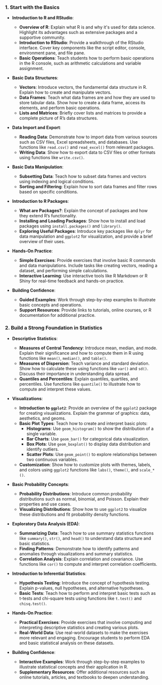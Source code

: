 ### 1. **Start with the Basics**

   - **Introduction to R and RStudio**:
     - **Overview of R**: Explain what R is and why it's used for data science. Highlight its advantages such as extensive packages and a supportive community.
     - **Introduction to RStudio**: Provide a walkthrough of the RStudio interface. Cover key components like the script editor, console, environment pane, and file pane.
     - **Basic Operations**: Teach students how to perform basic operations in the R console, such as arithmetic calculations and variable assignment.

   - **Basic Data Structures**:
     - **Vectors**: Introduce vectors, the fundamental data structure in R. Explain how to create and manipulate vectors.
     - **Data Frames**: Teach what data frames are and how they are used to store tabular data. Show how to create a data frame, access its elements, and perform basic operations.
     - **Lists and Matrices**: Briefly cover lists and matrices to provide a complete picture of R’s data structures.

   - **Data Import and Export**:
     - **Reading Data**: Demonstrate how to import data from various sources such as CSV files, Excel spreadsheets, and databases. Use functions like `read.csv()` and `read_excel()` from relevant packages.
     - **Writing Data**: Show how to export data to CSV files or other formats using functions like `write.csv()`.

   - **Basic Data Manipulation**:
     - **Subsetting Data**: Teach how to subset data frames and vectors using indexing and logical conditions.
     - **Sorting and Filtering**: Explain how to sort data frames and filter rows based on specific conditions.

   - **Introduction to R Packages**:
     - **What are Packages?**: Explain the concept of packages and how they extend R’s functionality.
     - **Installing and Loading Packages**: Show how to install and load packages using `install.packages()` and `library()`.
     - **Exploring Useful Packages**: Introduce key packages like `dplyr` for data manipulation and `ggplot2` for visualization, and provide a brief overview of their uses.

   - **Hands-On Practice**:
     - **Simple Exercises**: Provide exercises that involve basic R commands and data manipulations. Include tasks like creating vectors, reading a dataset, and performing simple calculations.
     - **Interactive Learning**: Use interactive tools like R Markdown or R Shiny for real-time feedback and hands-on practice.

   - **Building Confidence**:
     - **Guided Examples**: Work through step-by-step examples to illustrate basic concepts and operations.
     - **Support Resources**: Provide links to tutorials, online courses, or R documentation for additional practice.

### 2. **Build a Strong Foundation in Statistics**

   - **Descriptive Statistics**:
     - **Measures of Central Tendency**: Introduce mean, median, and mode. Explain their significance and how to compute them in R using functions like `mean()`, `median()`, and `table()`.
     - **Measures of Dispersion**: Teach variance and standard deviation. Show how to calculate these using functions like `var()` and `sd()`. Discuss their importance in understanding data spread.
     - **Quantiles and Percentiles**: Explain quantiles, quartiles, and percentiles. Use functions like `quantile()` to illustrate how to compute and interpret these values.

   - **Visualizations**:
     - **Introduction to `ggplot2`**: Provide an overview of the `ggplot2` package for creating visualizations. Explain the grammar of graphics: data, aesthetics, and geoms.
     - **Basic Plot Types**: Teach how to create and interpret basic plots:
       - **Histograms**: Use `geom_histogram()` to show the distribution of a single variable.
       - **Bar Charts**: Use `geom_bar()` for categorical data visualization.
       - **Box Plots**: Use `geom_boxplot()` to display data distribution and identify outliers.
       - **Scatter Plots**: Use `geom_point()` to explore relationships between two continuous variables.
     - **Customization**: Show how to customize plots with themes, labels, and colors using `ggplot2` functions like `labs()`, `theme()`, and `scale_*()`.

   - **Basic Probability Concepts**:
     - **Probability Distributions**: Introduce common probability distributions such as normal, binomial, and Poisson. Explain their properties and use cases.
     - **Visualizing Distributions**: Show how to use `ggplot2` to visualize these distributions and fit probability density functions.

   - **Exploratory Data Analysis (EDA)**:
     - **Summarizing Data**: Teach how to use summary statistics functions like `summary()`, `str()`, and `head()` to understand data structure and basic statistics.
     - **Finding Patterns**: Demonstrate how to identify patterns and anomalies through visualizations and summary statistics.
     - **Correlation Analysis**: Explain correlation and covariance. Use functions like `cor()` to compute and interpret correlation coefficients.

   - **Introduction to Inferential Statistics**:
     - **Hypothesis Testing**: Introduce the concept of hypothesis testing. Explain p-values, null hypotheses, and alternative hypotheses.
     - **Basic Tests**: Teach how to perform and interpret basic tests such as t-tests and chi-square tests using functions like `t.test()` and `chisq.test()`.

   - **Hands-On Practice**:
     - **Practical Exercises**: Provide exercises that involve computing and interpreting descriptive statistics and creating various plots.
     - **Real-World Data**: Use real-world datasets to make the exercises more relevant and engaging. Encourage students to perform EDA and basic statistical analysis on these datasets.

   - **Building Confidence**:
     - **Interactive Examples**: Work through step-by-step examples to illustrate statistical concepts and their application in R.
     - **Supplementary Resources**: Offer additional resources such as online tutorials, articles, and textbooks to deepen understanding.
